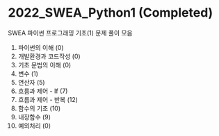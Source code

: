 # 2022_SWEA_Python1 (Completed)
SWEA 파이썬 프로그래밍 기초(1) 문제 풀이 모음

1. 파이썬의 이해 (0)
2. 개발환경과 코드작성 (0)     
3. 기초 문법의 이해 (0)
4. 변수 (1)
5. 연산자 (5)
6. 흐름과 제어 - If (7)
7. 흐름과 제어 - 반복 (12)
8. 함수의 기초 (10)
9. 내장함수 (9)
10. 예외처리 (0)
